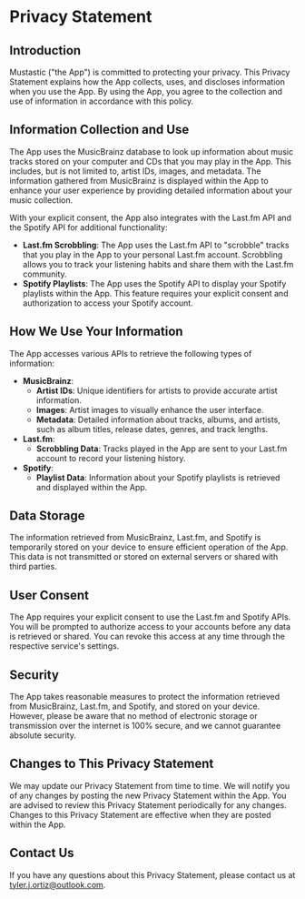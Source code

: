 # Privacy Statement

## Introduction

Mustastic ("the App") is committed to protecting your privacy. This Privacy Statement explains how the App collects, uses, and discloses information when you use the App. By using the App, you agree to the collection and use of information in accordance with this policy.

## Information Collection and Use

The App uses the MusicBrainz database to look up information about music tracks stored on your computer and CDs that you may play in the App. This includes, but is not limited to, artist IDs, images, and metadata. The information gathered from MusicBrainz is displayed within the App to enhance your user experience by providing detailed information about your music collection.

With your explicit consent, the App also integrates with the Last.fm API and the Spotify API for additional functionality:
- **Last.fm Scrobbling**: The App uses the Last.fm API to "scrobble" tracks that you play in the App to your personal Last.fm account. Scrobbling allows you to track your listening habits and share them with the Last.fm community.
- **Spotify Playlists**: The App uses the Spotify API to display your Spotify playlists within the App. This feature requires your explicit consent and authorization to access your Spotify account.

## How We Use Your Information

The App accesses various APIs to retrieve the following types of information:
- **MusicBrainz**:
  - **Artist IDs**: Unique identifiers for artists to provide accurate artist information.
  - **Images**: Artist images to visually enhance the user interface.
  - **Metadata**: Detailed information about tracks, albums, and artists, such as album titles, release dates, genres, and track lengths.
- **Last.fm**:
  - **Scrobbling Data**: Tracks played in the App are sent to your Last.fm account to record your listening history.
- **Spotify**:
  - **Playlist Data**: Information about your Spotify playlists is retrieved and displayed within the App.

## Data Storage

The information retrieved from MusicBrainz, Last.fm, and Spotify is temporarily stored on your device to ensure efficient operation of the App. This data is not transmitted or stored on external servers or shared with third parties.

## User Consent

The App requires your explicit consent to use the Last.fm and Spotify APIs. You will be prompted to authorize access to your accounts before any data is retrieved or shared. You can revoke this access at any time through the respective service's settings.

## Security

The App takes reasonable measures to protect the information retrieved from MusicBrainz, Last.fm, and Spotify, and stored on your device. However, please be aware that no method of electronic storage or transmission over the internet is 100% secure, and we cannot guarantee absolute security.

## Changes to This Privacy Statement

We may update our Privacy Statement from time to time. We will notify you of any changes by posting the new Privacy Statement within the App. You are advised to review this Privacy Statement periodically for any changes. Changes to this Privacy Statement are effective when they are posted within the App.

## Contact Us

If you have any questions about this Privacy Statement, please contact us at tyler.j.ortiz@outlook.com.
